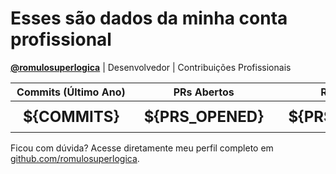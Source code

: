 # Esses são dados da minha conta profissional

**[@romulosuperlogica](https://github.com/romulosuperlogica)** | Desenvolvedor | Contribuições Profissionais

<p align="center">
  <table align="center" style="text-align: center;">
    <thead>
      <tr>
        <th style="font-size: 16px;">Commits (Último Ano)</th>
        <th style="font-size: 16px;">PRs Abertos</th>
        <th style="font-size: 16px;">Reviews Feitas</th>
      </tr>
    </thead>
    <tbody>
      <tr>
        <td style="font-size: 24px; font-weight: bold; padding: 10px 20px;">${COMMITS}</td>
        <td style="font-size: 24px; font-weight: bold; padding: 10px 20px;">${PRS_OPENED}</td>
        <td style="font-size: 24px; font-weight: bold; padding: 10px 20px;">${PRS_REVIEWED}</td>
      </tr>
    </tbody>
  </table>
</p>

Ficou com dúvida? Acesse diretamente meu perfil completo em [github.com/romulosuperlogica](https://github.com/romulosuperlogica).
